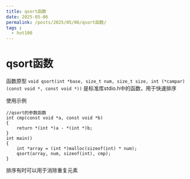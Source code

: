 ```yaml
---
title: qsort函数
date: 2025-05-06
permalink: /posts/2025/05/06/qsort函数/
tags :
  - hot100
---
```


# qsort函数
函数原型
`void qsort(int *base, size_t num, size_t size, int (*campar)(const void *, const void *))`
是标准库stdio.h中的函数，用于快速排序

使用示例
```
//qsort的参数函数
int cmp(const void *a, const void *b)
{
    return *(int *)a - *(int *)b;
}
int main()
{
    int *array = (int *)malloc(sizeof(int) * num);
    qsort(array, num, sizeof(int), cmp);
}
```
排序有时可以用于消除重复元素